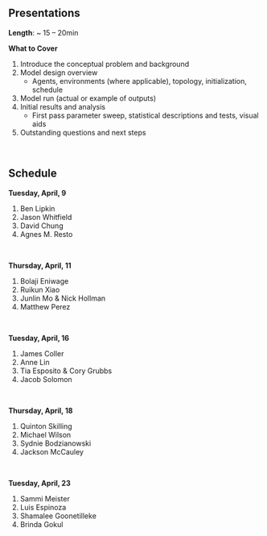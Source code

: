 ## Presentations  

**Length**: ~ 15 – 20min

**What to Cover**

1) Introduce the conceptual problem and background
2) Model design overview
	- Agents, environments (where applicable), topology, initialization, schedule
3) Model run (actual or example of outputs)
4) Initial results and analysis
	- First pass parameter sweep, statistical descriptions and tests, visual aids
5) Outstanding questions and next steps

&nbsp; 



## Schedule


**Tuesday, April, 9**

1. Ben Lipkin
2. Jason Whitfield
3. David Chung
4. Agnes M. Resto

&nbsp;

**Thursday, April, 11**

1. Bolaji Eniwage
2. Ruikun Xiao
3. Junlin Mo & Nick Hollman
4. Matthew Perez

&nbsp;

**Tuesday, April, 16**

1. James Coller
2. Anne Lin
3. Tia Esposito & Cory Grubbs
4. Jacob Solomon

&nbsp;

**Thursday, April, 18**

1. Quinton Skilling 
2. Michael Wilson
3. Sydnie Bodzianowski
4. Jackson McCauley

&nbsp;

**Tuesday, April, 23**

1. Sammi Meister
2. Luis Espinoza
3. Shamalee Goonetilleke
4. Brinda Gokul

